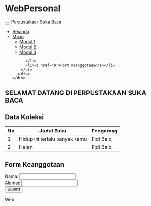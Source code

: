 # WebPersonal
<!DOCTYPE html>
<html lang="en">
<head>
  <meta charset="UTF-8">
  <meta name="viewport" content="width=device-width, initial-scale=1.0">
  <title>Perpustakaan</title>
  <link rel="stylesheet" href="https://maxcdn.bootstrapcdn.com/bootstrap/3.3.7/css/bootstrap.min.css">
  <link rel="stylesheet" href="styleee.css">
</head>
<body>
  <nav class="navbar navbar-inverse">
    <div class="container-fluid">
      <div class="navbar-header">
        <button type="button" class="navbar-toggle" data-toggle="collapse" data-target="#myNavbar">
          <span class="icon-bar"></span>
          <span class="icon-bar"></span>
          <span class="icon-bar"></span>
        </button>
        <a class="navbar-brand" href="#">Perpustakaan Suka Baca</a>
      </div>
      <div class="collapse navbar-collapse" id="myNavbar">
        <ul class="nav navbar-nav">
          <li class="active"><a href="#">Beranda</a></li>
          <li class="dropdown">
            <a class="dropdown-toggle" data-toggle="dropdown" href="#">Menu <span class="caret"></span></a>
            <ul class="dropdown-menu">
              <li><a href="Modul 1 (fix).html">Modul 1</a></li>
            <li><a href="MODUL 2.html">Modul 2</a></li>
            <li><a href="modul 3.html">Modul 3</a></li>
            </ul>

          </li>
          <li><a href="#">Form Keanggotaan</a></li>
        </ul>
      </div>
    </div>
  </nav>
  
  <div class="container-fluid">
    <div class="row">
      <div class="col-md-4">
        <h2>SELAMAT DATANG DI PERPUSTAKAAN SUKA BACA</h2>
      </div>
      <div class="col-md-4">
        <h2>Data Koleksi</h2>
        <table class="table table-bordered">
          <thead>
            <tr>
              <th>No</th>
              <th>Judul Buku</th>
              <th>Pengarang </th>
            </tr>
          </thead>
          <tbody>
            <tr>
              <td>1</td>
              <td>Hidup ini terlalu banyak kamu</td>
              <td>Pidi Baiq</td>
            </tr>
            <tr>
              <td>2</td>
              <td>Helen </td>
              <td>Pidi Baiq</td>
            </tr>
          </tbody>
        </table>
      </div>
      <div class="col-md-4">
        <h2>Form Keanggotaan</h2>
        <form>
          <div class="form-group">
            <label for="nama">Nama:</label>
            <input type="text" class="form-control" id="nama">
          </div>
          <div class="form-group">
            <label for="alamat">Alamat:</label>
            <input type="text" class="form-control" id="alamat">
          </div>
          <button type="submit" class="btn btn-default">Submit</button>
        </form>
      </div>
    </div>
  </div>

  <script src="https://ajax.googleapis.com/ajax/libs/jquery/1.12.4/jquery.min.js"></script>
  <script src="https://maxcdn.bootstrapcdn.com/bootstrap/3.3.7/js/bootstrap.min.js"></script>
</body>
</html>

Web
